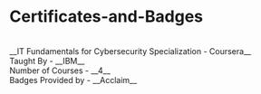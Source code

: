 # Certificates-and-Badges
<br/>
__IT Fundamentals for Cybersecurity Specialization - Coursera__ <br/>
Taught By - __IBM__<br/>
Number of Courses - __4__<br/>
Badges Provided by - __Acclaim__
